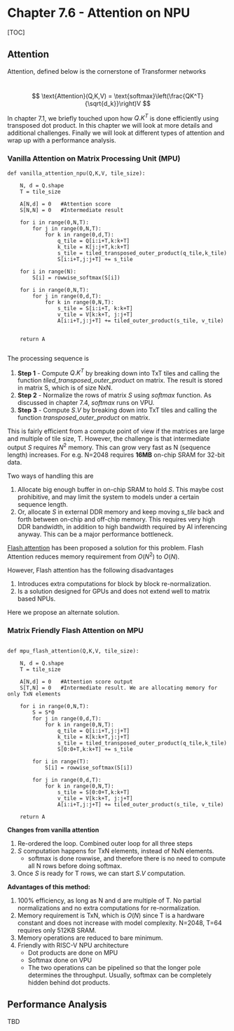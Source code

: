 # Chapter 7.6 - Attention on NPU

[TOC]



## **Attention**

Attention, defined below is the cornerstone of Transformer networks

​				$$ \text{Attention}(Q,K,V) = \text{softmax}\left(\frac{QK^T}{\sqrt{d_k}}\right)V $$ 



In chapter 7.1, we briefly touched upon how ${Q.K^T}$ is done efficiently using transposed dot product. In this chapter we will look at more details and additional challenges.  Finally we will look at different types of attention and wrap up with a performance analysis. 



### **Vanilla Attention on Matrix Processing Unit (MPU)**

```
def vanilla_attention_npu(Q,K,V, tile_size):

    N, d = Q.shape
    T = tile_size

    A[N,d] = 0   #Attention score
    S[N,N] = 0   #Intermediate result

    for i in range(0,N,T):
        for j in range(0,N,T):
            for k in range(0,d,T):
                q_tile = Q[i:i+T,k:k+T]
                k_tile = K[j:j+T,k:k+T]
                s_tile = tiled_transposed_outer_product(q_tile,k_tile)
                S[i:i+T,j:j+T] += s_tile

	for i in range(N):
    	S[i] = rowwise_softmax(S[i])

    for i in range(0,N,T):
        for j in range(0,d,T):
            for k in range(0,N,T):
                s_tile = S[i:i+T, k:k+T]
                v_tile = V[k:k+T, j:j+T]
                A[i:i+T,j:j+T] += tiled_outer_product(s_tile, v_tile)


    return A
      
```



The processing sequence is

1. **Step 1** - Compute ${Q.K^T}$ by breaking down into TxT tiles and calling the function *tiled_transposed_outer_produc*t on matrix. The result is stored in matrix S, which is of size NxN.
2. **Step 2** - Normalize the rows of matrix $S$ using *softmax* function. As discussed in chapter 7.4, *softmax* runs on VPU.
3. **Step 3** - Compute $S.V$ by breaking down into TxT tiles and calling the function *transposed_outer_product* on matrix.



This is fairly efficient from a compute point of view if the matrices are large and multiple of tile size, T. However, the challenge is that intermediate output $S$ requires $N^2$ memory. This can grow very fast as N (sequence length) increases. For e.g. N=2048 requires **16MB** on-chip SRAM for 32-bit data. 



Two ways of handling this are

1.  Allocate big enough buffer in on-chip SRAM to hold $S$. This maybe cost prohibitive, and may limit the system to models under a certain sequence length.
2. Or, allocate $S$ in external DDR memory and keep moving *s_tile* back and forth between on-chip and off-chip memory. This requires very high DDR bandwidth, in addition to high bandwidth required by AI inferencing anyway. This can be a major performance bottleneck. 



 [Flash attention](https://arxiv.org/pdf/2205.14135) has been proposed a solution for this problem. Flash Attention reduces memory requirement from $O(N^2)$ to $O(N)$. 

However, Flash attention has the following disadvantages

1. Introduces extra computations for block by block re-normalization. 
2. Is a solution designed for GPUs and does not extend well to matrix based NPUs.



Here we propose an alternate solution.



### **Matrix Friendly Flash Attention on MPU**

```

def mpu_flash_attention(Q,K,V, tile_size):

    N, d = Q.shape
    T = tile_size

    A[N,d] = 0   #Attention score output
    S[T,N] = 0   #Intermediate result. We are allocating memory for only TxN elements

    for i in range(0,N,T):
        S = S*0
        for j in range(0,d,T):
            for k in range(0,N,T):
                q_tile = Q[i:i+T,j:j+T]
                k_tile = K[k:k+T,j:j+T]
                s_tile = tiled_transposed_outer_product(q_tile,k_tile)
                S[0:0+T,k:k+T] += s_tile

        for i in range(T):
            S[i] = rowwise_softmax(S[i])

        for j in range(0,d,T):
            for k in range(0,N,T):
                s_tile = S[0:0+T,k:k+T]
                v_tile = V[k:k+T, j:j+T]
                A[i:i+T,j:j+T] += tiled_outer_product(s_tile, v_tile)

    return A
```



**Changes from vanilla attention**

1. Re-ordered the loop. Combined outer loop for all three steps
2. $S$ computation happens for TxN elements, instead of NxN elements.
   - softmax is done rowwise, and therefore there is no need to compute all N rows before doing softmax.
3. Once $S$ is ready for T rows, we can start $S.V$ computation.



**Advantages of this method:**

1. 100% efficiency, as long as N and d are multiple of T. No partial normalizations and no extra computations for re-normalization.
2. Memory requirement is TxN, which is $O(N)$ since T is a hardware constant and does not increase with model complexity. N=2048, T=64 requires only 512KB SRAM.
3. Memory operations are reduced to bare minimum.
4. Friendly with RISC-V NPU architecture
   - Dot products are done on MPU
   - Softmax done on VPU
   - The two operations can be pipelined so that the longer pole determines the throughput. Usually, softmax can be completely hidden behind dot products.



## **Performance Analysis**

TBD

